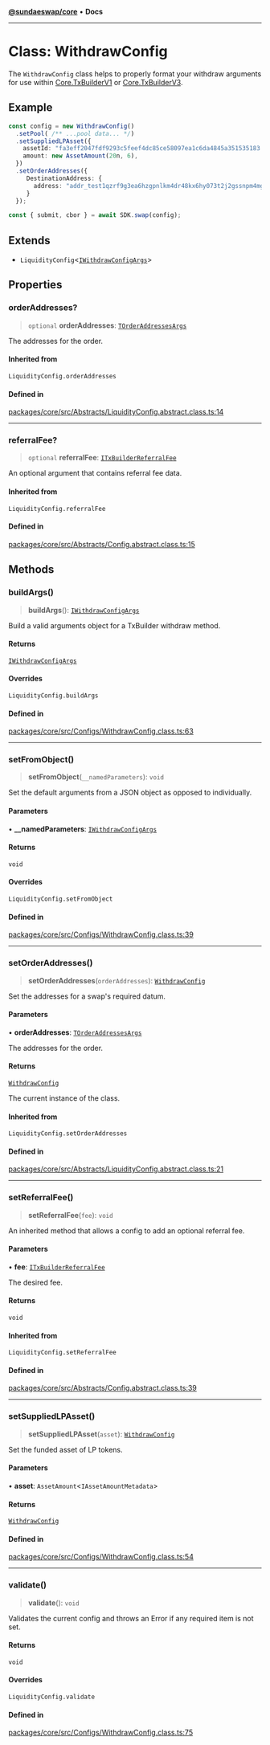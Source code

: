 [**@sundaeswap/core**](../../README.md) • **Docs**

***

# Class: WithdrawConfig

The `WithdrawConfig` class helps to properly format your withdraw arguments for use within [Core.TxBuilderV1](TxBuilderV1.md) or [Core.TxBuilderV3](TxBuilderV3.md).

## Example

```ts
const config = new WithdrawConfig()
  .setPool( /** ...pool data... */)
  .setSuppliedLPAsset({
    assetId: "fa3eff2047fdf9293c5feef4dc85ce58097ea1c6da4845a351535183.74494e4459",
    amount: new AssetAmount(20n, 6),
  })
  .setOrderAddresses({
     DestinationAddress: {
       address: "addr_test1qzrf9g3ea6hzgpnlkm4dr48kx6hy073t2j2gssnpm4mgcnqdxw2hcpavmh0vexyzg476ytc9urgcnalujkcewtnd2yzsfd9r32"
     }
  });

const { submit, cbor } = await SDK.swap(config);
```

## Extends

- `LiquidityConfig`\<[`IWithdrawConfigArgs`](../interfaces/IWithdrawConfigArgs.md)\>

## Properties

### orderAddresses?

> `optional` **orderAddresses**: [`TOrderAddressesArgs`](../type-aliases/TOrderAddressesArgs.md)

The addresses for the order.

#### Inherited from

`LiquidityConfig.orderAddresses`

#### Defined in

[packages/core/src/Abstracts/LiquidityConfig.abstract.class.ts:14](https://github.com/SundaeSwap-finance/sundae-sdk/blob/main/packages/core/src/Abstracts/LiquidityConfig.abstract.class.ts#L14)

***

### referralFee?

> `optional` **referralFee**: [`ITxBuilderReferralFee`](../interfaces/ITxBuilderReferralFee.md)

An optional argument that contains referral fee data.

#### Inherited from

`LiquidityConfig.referralFee`

#### Defined in

[packages/core/src/Abstracts/Config.abstract.class.ts:15](https://github.com/SundaeSwap-finance/sundae-sdk/blob/main/packages/core/src/Abstracts/Config.abstract.class.ts#L15)

## Methods

### buildArgs()

> **buildArgs**(): [`IWithdrawConfigArgs`](../interfaces/IWithdrawConfigArgs.md)

Build a valid arguments object for a TxBuilder withdraw method.

#### Returns

[`IWithdrawConfigArgs`](../interfaces/IWithdrawConfigArgs.md)

#### Overrides

`LiquidityConfig.buildArgs`

#### Defined in

[packages/core/src/Configs/WithdrawConfig.class.ts:63](https://github.com/SundaeSwap-finance/sundae-sdk/blob/main/packages/core/src/Configs/WithdrawConfig.class.ts#L63)

***

### setFromObject()

> **setFromObject**(`__namedParameters`): `void`

Set the default arguments from a JSON object as opposed to individually.

#### Parameters

• **\_\_namedParameters**: [`IWithdrawConfigArgs`](../interfaces/IWithdrawConfigArgs.md)

#### Returns

`void`

#### Overrides

`LiquidityConfig.setFromObject`

#### Defined in

[packages/core/src/Configs/WithdrawConfig.class.ts:39](https://github.com/SundaeSwap-finance/sundae-sdk/blob/main/packages/core/src/Configs/WithdrawConfig.class.ts#L39)

***

### setOrderAddresses()

> **setOrderAddresses**(`orderAddresses`): [`WithdrawConfig`](WithdrawConfig.md)

Set the addresses for a swap's required datum.

#### Parameters

• **orderAddresses**: [`TOrderAddressesArgs`](../type-aliases/TOrderAddressesArgs.md)

The addresses for the order.

#### Returns

[`WithdrawConfig`](WithdrawConfig.md)

The current instance of the class.

#### Inherited from

`LiquidityConfig.setOrderAddresses`

#### Defined in

[packages/core/src/Abstracts/LiquidityConfig.abstract.class.ts:21](https://github.com/SundaeSwap-finance/sundae-sdk/blob/main/packages/core/src/Abstracts/LiquidityConfig.abstract.class.ts#L21)

***

### setReferralFee()

> **setReferralFee**(`fee`): `void`

An inherited method that allows a config to add an optional referral fee.

#### Parameters

• **fee**: [`ITxBuilderReferralFee`](../interfaces/ITxBuilderReferralFee.md)

The desired fee.

#### Returns

`void`

#### Inherited from

`LiquidityConfig.setReferralFee`

#### Defined in

[packages/core/src/Abstracts/Config.abstract.class.ts:39](https://github.com/SundaeSwap-finance/sundae-sdk/blob/main/packages/core/src/Abstracts/Config.abstract.class.ts#L39)

***

### setSuppliedLPAsset()

> **setSuppliedLPAsset**(`asset`): [`WithdrawConfig`](WithdrawConfig.md)

Set the funded asset of LP tokens.

#### Parameters

• **asset**: `AssetAmount`\<`IAssetAmountMetadata`\>

#### Returns

[`WithdrawConfig`](WithdrawConfig.md)

#### Defined in

[packages/core/src/Configs/WithdrawConfig.class.ts:54](https://github.com/SundaeSwap-finance/sundae-sdk/blob/main/packages/core/src/Configs/WithdrawConfig.class.ts#L54)

***

### validate()

> **validate**(): `void`

Validates the current config and throws an Error if any required item is not set.

#### Returns

`void`

#### Overrides

`LiquidityConfig.validate`

#### Defined in

[packages/core/src/Configs/WithdrawConfig.class.ts:75](https://github.com/SundaeSwap-finance/sundae-sdk/blob/main/packages/core/src/Configs/WithdrawConfig.class.ts#L75)
